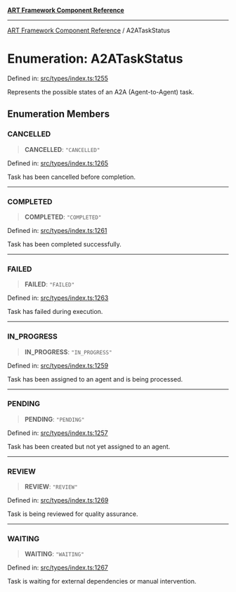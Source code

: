 [**ART Framework Component Reference**](../README.md)

***

[ART Framework Component Reference](../README.md) / A2ATaskStatus

# Enumeration: A2ATaskStatus

Defined in: [src/types/index.ts:1255](https://github.com/hashangit/ART/blob/1e49ae91e230443ba790ac800658233963b3d60c/src/types/index.ts#L1255)

Represents the possible states of an A2A (Agent-to-Agent) task.

## Enumeration Members

### CANCELLED

> **CANCELLED**: `"CANCELLED"`

Defined in: [src/types/index.ts:1265](https://github.com/hashangit/ART/blob/1e49ae91e230443ba790ac800658233963b3d60c/src/types/index.ts#L1265)

Task has been cancelled before completion.

***

### COMPLETED

> **COMPLETED**: `"COMPLETED"`

Defined in: [src/types/index.ts:1261](https://github.com/hashangit/ART/blob/1e49ae91e230443ba790ac800658233963b3d60c/src/types/index.ts#L1261)

Task has been completed successfully.

***

### FAILED

> **FAILED**: `"FAILED"`

Defined in: [src/types/index.ts:1263](https://github.com/hashangit/ART/blob/1e49ae91e230443ba790ac800658233963b3d60c/src/types/index.ts#L1263)

Task has failed during execution.

***

### IN\_PROGRESS

> **IN\_PROGRESS**: `"IN_PROGRESS"`

Defined in: [src/types/index.ts:1259](https://github.com/hashangit/ART/blob/1e49ae91e230443ba790ac800658233963b3d60c/src/types/index.ts#L1259)

Task has been assigned to an agent and is being processed.

***

### PENDING

> **PENDING**: `"PENDING"`

Defined in: [src/types/index.ts:1257](https://github.com/hashangit/ART/blob/1e49ae91e230443ba790ac800658233963b3d60c/src/types/index.ts#L1257)

Task has been created but not yet assigned to an agent.

***

### REVIEW

> **REVIEW**: `"REVIEW"`

Defined in: [src/types/index.ts:1269](https://github.com/hashangit/ART/blob/1e49ae91e230443ba790ac800658233963b3d60c/src/types/index.ts#L1269)

Task is being reviewed for quality assurance.

***

### WAITING

> **WAITING**: `"WAITING"`

Defined in: [src/types/index.ts:1267](https://github.com/hashangit/ART/blob/1e49ae91e230443ba790ac800658233963b3d60c/src/types/index.ts#L1267)

Task is waiting for external dependencies or manual intervention.
